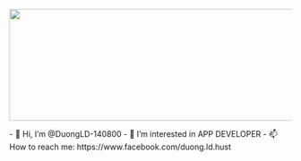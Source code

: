 <p align="center">
  <img width="600" height="200" src="https://github.com/DuongLD-140800/DuongLD-140800/blob/main/ezgif-6-78c0b9250975.gif">
</p>
- 👋 Hi, I’m @DuongLD-140800
- 👀 I’m interested in APP DEVELOPER
- 📫 How to reach me: https://www.facebook.com/duong.ld.hust

<!---
DuongLD-140800/DuongLD-140800 is a ✨ special ✨ repository because its `README.md` (this file) appears on your GitHub profile.
You can click the Preview link to take a look at your changes.
--->
